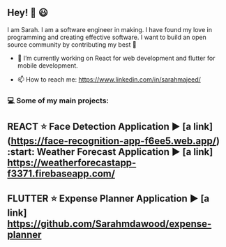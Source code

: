 ## Hey! :raising_hand: :smiley:

I am Sarah. I am a software engineer in making. I have found my love in programming and creating effective software.
I want to build an open source community by contributing my best :raised_hands: 


- 🔭 I’m currently working on React for web development and flutter for mobile development.

- 📫 How to reach me: https://www.linkedin.com/in/sarahmajeed/

### :computer: Some of my main projects:
  ## REACT     :star: Face Detection Application  :arrow_forward: [a link] (https://face-recognition-app-f6ee5.web.app/) :start: Weather Forecast Application :arrow_forward: [a link] https://weatherforecastapp-f3371.firebaseapp.com/
  ## FLUTTER :star: Expense Planner Application  :arrow_forward: [a link] https://github.com/Sarahmdawood/expense-planner

